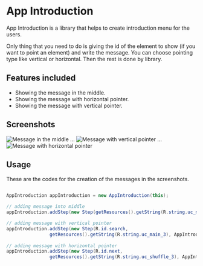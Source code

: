 App Introduction
===================

App Introduction is a library that helps to create introduction menu for the users. 

Only thing that you need to do is giving the id of the element to show (if you want to point an element) and
write the message. You can choose pointing type like vertical or horizontal. Then the rest is done by library.

Features included
-----------------
* Showing the message in the middle.
* Showing the message with horizontal pointer.
* Showing the message with vertical pointer.

Screenshots
-----------

![Message in the middle][1] ... ![Message with vertical pointer][2] ... ![Message with horizontal pointer][3] 


 [1]: https://photos-1.dropbox.com/t/0/AACWBpoh1btyvSWpiw1PnB7arr3NJIaPEht1rTv8SE9i8A/12/73509957/png/1024x768/3/1379955600/0/2/1.png/zKxqyHz-eKQcbhYBor5uTrye-CMwIRK4YgRPMAsYVU0
 [2]: https://photos-3.dropbox.com/t/0/AABzE7-5hizcUjhHYVYwz5t3MIOffTveVFjrUYn13PNhaQ/12/73509957/png/1024x768/3/1379955600/0/2/2.png/bO8SeezFTwm6qEuTEtcdJcKX_cI_xtAurZWhpOqr7pY
 [3]: https://photos-3.dropbox.com/t/0/AABtlaKUBP7DdEX1C0tKNg1Rdwd2seDJNWVTmY7I_56zWQ/12/73509957/png/1024x768/3/1379955600/0/2/3.png/TgBSgOUUVE3J1JitKsdDTrGbae8dXzjlKmcblNgcjVg
 

## Usage

These are the codes for the creation of the messages in the screenshots.

```java

AppIntroduction appIntroduction = new AppIntroduction(this);

// adding message into middle
appIntroduction.addStep(new Step(getResources().getString(R.string.uc_main_1)));

// adding message with vertical pointer
appIntroduction.addStep(new Step(R.id.search,
                getResources().getString(R.string.uc_main_3), AppIntroduction.SIDE_VERTICAL));
                
// adding message with horizontal pointer
appIntroduction.addStep(new Step(R.id.next,
                getResources().getString(R.string.uc_shuffle_3), AppIntroduction.SIDE_HORIZONTAL));                

```

